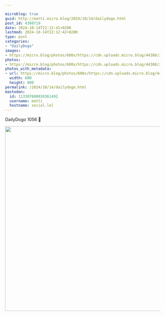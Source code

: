 ```yaml
---

microblog: true
guid: http://matti.micro.blog/2024/10/14/dailydogo.html
post_id: 4380719
date: 2024-10-14T22:12:41+0200
lastmod: 2024-10-14T22:12:42+0200
type: post
categories:
- "DailyDogo"
images:
- https://micro.blog/photos/600x/https://cdn.uploads.micro.blog/44388/2024/c67cbb5c146543c4bbfa751a7034a416.jpg
photos:
- https://micro.blog/photos/600x/https://cdn.uploads.micro.blog/44388/2024/c67cbb5c146543c4bbfa751a7034a416.jpg
photos_with_metadata:
- url: https://micro.blog/photos/600x/https://cdn.uploads.micro.blog/44388/2024/c67cbb5c146543c4bbfa751a7034a416.jpg
  width: 600
  height: 800
permalink: /2024/10/14/dailydogo.html
mastodon:
  id: 113307600038361492
  username: matti
  hostname: social.lol
---
```

DailyDogo 1056 🐶

<img src="/media/uploads/2024/c67cbb5c146543c4bbfa751a7034a416.jpg" width="600" alt="" />
